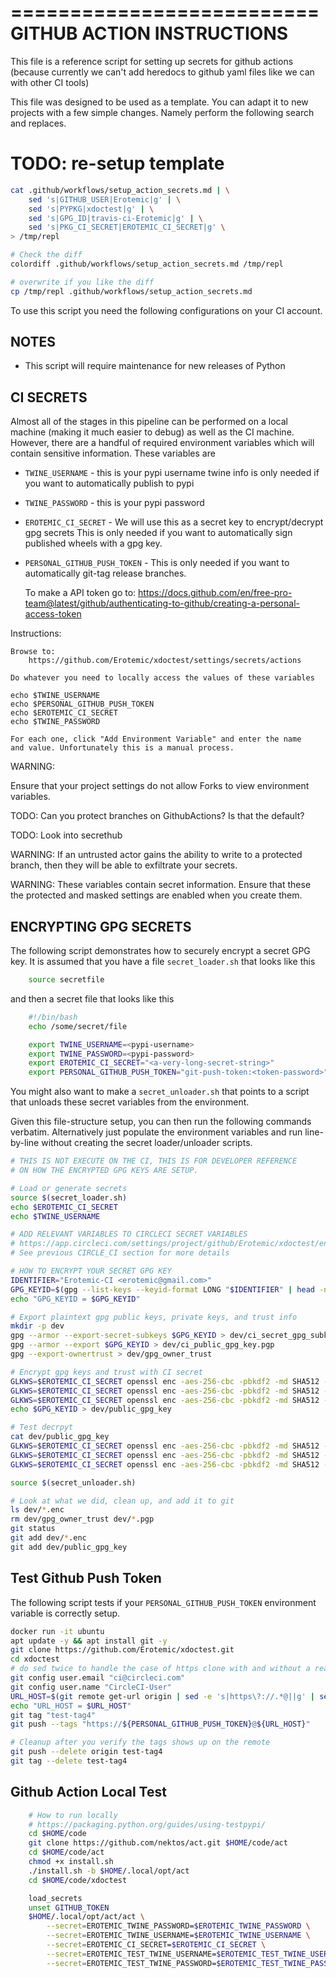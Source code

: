 ==========================
GITHUB ACTION INSTRUCTIONS
==========================

This file is a reference script for setting up secrets for github actions
(because currently we can't add heredocs to github yaml files like we can with
other CI tools)

This file was designed to be used as a template. You can adapt it to
new projects with a few simple changes.  Namely perform the following
search and replaces.


# TODO: re-setup template


```bash
cat .github/workflows/setup_action_secrets.md | \
    sed 's|GITHUB_USER|Erotemic|g' | \
    sed 's|PYPKG|xdoctest|g' | \
    sed 's|GPG_ID|travis-ci-Erotemic|g' | \
    sed 's|PKG_CI_SECRET|EROTEMIC_CI_SECRET|g' \
> /tmp/repl 

# Check the diff
colordiff .github/workflows/setup_action_secrets.md /tmp/repl

# overwrite if you like the diff
cp /tmp/repl .github/workflows/setup_action_secrets.md
```

To use this script you need the following configurations on your CI account.

NOTES
-----

* This script will require maintenance for new releases of Python


CI SECRETS
----------

Almost all of the stages in this pipeline can be performed on a local machine
(making it much easier to debug) as well as the CI machine. However, there are
a handful of required environment variables which will contain sensitive
information. These variables are

* `TWINE_USERNAME` - this is your pypi username
    twine info is only needed if you want to automatically publish to pypi

* `TWINE_PASSWORD` - this is your pypi password 

* `EROTEMIC_CI_SECRET` - We will use this as a secret key to encrypt/decrypt gpg secrets 
    This is only needed if you want to automatically sign published
    wheels with a gpg key.

* `PERSONAL_GITHUB_PUSH_TOKEN` - 
    This is only needed if you want to automatically git-tag release branches.

    To make a API token go to:
        https://docs.github.com/en/free-pro-team@latest/github/authenticating-to-github/creating-a-personal-access-token

Instructions:

    Browse to: 
        https://github.com/Erotemic/xdoctest/settings/secrets/actions

    Do whatever you need to locally access the values of these variables

    echo $TWINE_USERNAME
    echo $PERSONAL_GITHUB_PUSH_TOKEN
    echo $EROTEMIC_CI_SECRET
    echo $TWINE_PASSWORD

    For each one, click "Add Environment Variable" and enter the name
    and value. Unfortunately this is a manual process.

WARNING: 

Ensure that your project settings do not allow Forks to view environment
variables.

TODO: Can you protect branches on GithubActions? Is that the default?

TODO: Look into secrethub

WARNING: If an untrusted actor gains the ability to write to a
protected branch, then they will be able to exfiltrate your secrets.

WARNING: These variables contain secret information. Ensure that these
the protected and masked settings are enabled when you create them.


ENCRYPTING GPG SECRETS
----------------------

The following script demonstrates how to securely encrypt a secret GPG key. It
is assumed that you have a file `secret_loader.sh` that looks like this

```bash
    source secretfile
```

and then a secret file that looks like this

```bash
    #!/bin/bash
    echo /some/secret/file 

    export TWINE_USERNAME=<pypi-username>
    export TWINE_PASSWORD=<pypi-password>
    export EROTEMIC_CI_SECRET="<a-very-long-secret-string>"
    export PERSONAL_GITHUB_PUSH_TOKEN="git-push-token:<token-password>"
```

You might also want to make a `secret_unloader.sh` that points to a script that
unloads these secret variables from the environment.

Given this file-structure setup, you can then run the following
commands verbatim. Alternatively just populate the environment
variables and run line-by-line without creating the secret
loader/unloader scripts.

```bash
# THIS IS NOT EXECUTE ON THE CI, THIS IS FOR DEVELOPER REFERENCE
# ON HOW THE ENCRYPTED GPG KEYS ARE SETUP.

# Load or generate secrets
source $(secret_loader.sh)
echo $EROTEMIC_CI_SECRET
echo $TWINE_USERNAME

# ADD RELEVANT VARIABLES TO CIRCLECI SECRET VARIABLES
# https://app.circleci.com/settings/project/github/Erotemic/xdoctest/environment-variables
# See previous CIRCLE_CI section for more details

# HOW TO ENCRYPT YOUR SECRET GPG KEY
IDENTIFIER="Erotemic-CI <erotemic@gmail.com>"
GPG_KEYID=$(gpg --list-keys --keyid-format LONG "$IDENTIFIER" | head -n 2 | tail -n 1 | awk '{print $1}')
echo "GPG_KEYID = $GPG_KEYID"

# Export plaintext gpg public keys, private keys, and trust info
mkdir -p dev
gpg --armor --export-secret-subkeys $GPG_KEYID > dev/ci_secret_gpg_subkeys.pgp
gpg --armor --export $GPG_KEYID > dev/ci_public_gpg_key.pgp
gpg --export-ownertrust > dev/gpg_owner_trust

# Encrypt gpg keys and trust with CI secret
GLKWS=$EROTEMIC_CI_SECRET openssl enc -aes-256-cbc -pbkdf2 -md SHA512 -pass env:GLKWS -e -a -in dev/ci_public_gpg_key.pgp > dev/ci_public_gpg_key.pgp.enc
GLKWS=$EROTEMIC_CI_SECRET openssl enc -aes-256-cbc -pbkdf2 -md SHA512 -pass env:GLKWS -e -a -in dev/ci_secret_gpg_subkeys.pgp > dev/ci_secret_gpg_subkeys.pgp.enc
GLKWS=$EROTEMIC_CI_SECRET openssl enc -aes-256-cbc -pbkdf2 -md SHA512 -pass env:GLKWS -e -a -in dev/gpg_owner_trust > dev/gpg_owner_trust.enc
echo $GPG_KEYID > dev/public_gpg_key

# Test decrpyt
cat dev/public_gpg_key
GLKWS=$EROTEMIC_CI_SECRET openssl enc -aes-256-cbc -pbkdf2 -md SHA512 -pass env:GLKWS -d -a -in dev/ci_public_gpg_key.pgp.enc 
GLKWS=$EROTEMIC_CI_SECRET openssl enc -aes-256-cbc -pbkdf2 -md SHA512 -pass env:GLKWS -d -a -in dev/gpg_owner_trust.enc 
GLKWS=$EROTEMIC_CI_SECRET openssl enc -aes-256-cbc -pbkdf2 -md SHA512 -pass env:GLKWS -d -a -in dev/ci_secret_gpg_subkeys.pgp.enc 

source $(secret_unloader.sh)

# Look at what we did, clean up, and add it to git
ls dev/*.enc
rm dev/gpg_owner_trust dev/*.pgp
git status
git add dev/*.enc
git add dev/public_gpg_key
```


Test Github Push Token 
----------------------

The following script tests if your `PERSONAL_GITHUB_PUSH_TOKEN` environment variable is correctly setup.

```bash
docker run -it ubuntu
apt update -y && apt install git -y
git clone https://github.com/Erotemic/xdoctest.git
cd xdoctest
# do sed twice to handle the case of https clone with and without a read token
git config user.email "ci@circleci.com"
git config user.name "CircleCI-User"
URL_HOST=$(git remote get-url origin | sed -e 's|https\?://.*@||g' | sed -e 's|https\?://||g')
echo "URL_HOST = $URL_HOST"
git tag "test-tag4"
git push --tags "https://${PERSONAL_GITHUB_PUSH_TOKEN}@${URL_HOST}"

# Cleanup after you verify the tags shows up on the remote
git push --delete origin test-tag4
git tag --delete test-tag4
```



Github Action Local Test
------------------------


```bash
    # How to run locally
    # https://packaging.python.org/guides/using-testpypi/
    cd $HOME/code
    git clone https://github.com/nektos/act.git $HOME/code/act
    cd $HOME/code/act
    chmod +x install.sh
    ./install.sh -b $HOME/.local/opt/act
    cd $HOME/code/xdoctest

    load_secrets
    unset GITHUB_TOKEN
    $HOME/.local/opt/act/act \
        --secret=EROTEMIC_TWINE_PASSWORD=$EROTEMIC_TWINE_PASSWORD \
        --secret=EROTEMIC_TWINE_USERNAME=$EROTEMIC_TWINE_USERNAME \
        --secret=EROTEMIC_CI_SECRET=$EROTEMIC_CI_SECRET \
        --secret=EROTEMIC_TEST_TWINE_USERNAME=$EROTEMIC_TEST_TWINE_USERNAME \
        --secret=EROTEMIC_TEST_TWINE_PASSWORD=$EROTEMIC_TEST_TWINE_PASSWORD 
